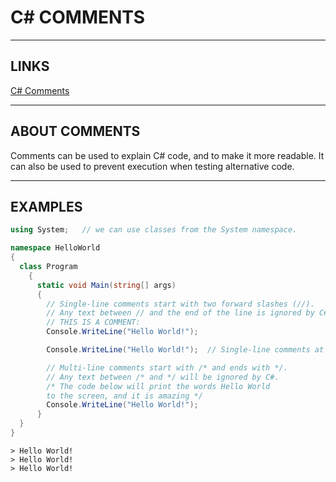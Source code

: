 # C# COMMENTS


---


## LINKS
[C# Comments](https://www.w3schools.com/cs/cs_comments.php)


---


## ABOUT COMMENTS

Comments can be used to explain C# code, and to make it more readable. It can also be used to prevent execution when testing alternative code.


---


## EXAMPLES

```cs
using System;   // we can use classes from the System namespace.

namespace HelloWorld    
{
  class Program   
    {
      static void Main(string[] args)
      {
        // Single-line comments start with two forward slashes (//).
        // Any text between // and the end of the line is ignored by C# (will not be executed).
        // THIS IS A COMMENT:
        Console.WriteLine("Hello World!");

        Console.WriteLine("Hello World!");  // Single-line comments at the end of a line of code

        // Multi-line comments start with /* and ends with */.
        // Any text between /* and */ will be ignored by C#.
        /* The code below will print the words Hello World
        to the screen, and it is amazing */
        Console.WriteLine("Hello World!");
      }
  }
}
```
```
> Hello World!
> Hello World!
> Hello World!
```